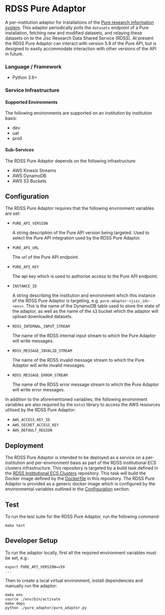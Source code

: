 # RDSS Pure Adaptor

A per-institution adaptor for installations of the [Pure research information system](https://www.elsevier.com/solutions/pure). This adaptor periodically polls the `datasets` endpoint of a Pure installation, fetching new and modified datasets, and relaying these datasets on to the Jisc Research Data Shared Service (RDSS). At present the RDSS Pure Adaptor can interact with version 5.9 of the Pure API, but is designed to easily accommodate interaction with other versions of the API in future.  

### Language / Framework
- Python 3.6+

### Service Infrastructure

#### Supported Environments
The following environments are supported on an institution by institution basis:
- dev
- uat
- prod

#### Sub-Services
The RDSS Pure Adaptor depends on the following infrastructure:
- AWS Kinesis Streams
- AWS DynamoDB
- AWS S3 Buckets

## Configuration
The RDSS Pure Adaptor requires that the following environment variables are set:

- `PURE_API_VERSION`

   A string description of the Pure API version being targeted. Used to select the Pure API integration used by the RDSS Pure Adaptor.

- `PURE_API_URL`

   The url of the Pure API endpoint.

- `PURE_API_KEY`

   The api key which is used to authorise access to the Pure API endpoint.

- `INSTANCE_ID`

   A string describing the institution and environment which this instance of the RDSS Pure Adaptor is targeting, e.g. `pure-adaptor-<jisc_id>-<env>`. This is the name of the DynamoDB table used to store the state of the adaptor, as well as the name of the s3 bucket which the adaptor will upload downloaded datasets.

- `RDSS_INTERNAL_INPUT_STREAM`

   The name of the RDSS internal input stream to which the Pure Adaptor will write messages.

- `RDSS_MESSAGE_INVALID_STREAM`

   The name of the RDSS invalid message stream to which the Pure Adaptor will write invalid messages.

- `RDSS_MESSAGE_ERROR_STREAM`

   The name of the RDSS error message stream to which the Pure Adaptor will write error messages.

In addition to the aforementioned variables, the following environment variables are also required by the `boto3` library to access the AWS resources utilised by the RDSS Pure Adaptor:

- `AWS_ACCESS_KEY_ID`
- `AWS_SECRET_ACCESS_KEY`
- `AWS_DEFAULT_REGION`


## Deployment

The RDSS Pure Adaptor is intended to be deployed as a service on a per-institution and per-environment basis as part of the RDSS institutional ECS clusters infrastructure. This repository is targeted by a build task defined in the [RDSS Institutional ECS Clusters](https://github.com/JiscRDSS/rdss-institutional-ecs-clusters) repository. This task will build the Docker image defined by the [Dockerfile](/Dockerfile) in this repository. The RDSS Pure Adaptor is provided as a generic docker image which is configured by the environmental variables outlined in the [Configuration](#configuration) section.


## Test
To run the test suite for the RDSS Pure Adaptor, run the following command:

```
make test
```


## Developer Setup
To run the adaptor locally, first all the required environment variables must be set, e.g.:
```
export PURE_API_VERSION=v59
...
```
Then to create a local virtual environment, install dependencies and manually run the adaptor:
```
make env
source ./env/bin/activate
make deps
python ./pure_adaptor/pure_adaptor.py
```
